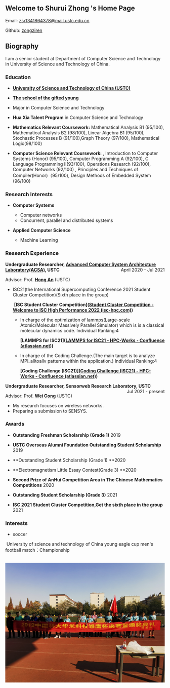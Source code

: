 ## Welcome to Shurui Zhong 's Home Page

Email: zsr1341864378@mail.ustc.edu.cn

Github: [zongziren](https://github.com/zongziren)

## Biography

I am a senior student at Department of Computer Science and Technology in University of Science and Technology of China.

### Education

- <p style="text-align:left;"><strong><a href="http://en.ustc.edu.cn/">University of Science and Technology of China (USTC)</a></strong><span style="float:right;">

- <p style="text-align:left;"><strong><a href="http://en.scgy.ustc.edu.cn/profile">The school of the gifted young</a></strong><span style="float:right;">

- Major in Computer Science and Technology

  

- **Hua Xia Talent Program** in Computer Science and Technology



- **Mathematics Relevant Coursework:** Mathematical Analysis B1 (95/100), Mathematical Analysis B2 (98/100), Linear Algebra B1 (95/100), Stochastic Processes B (91/100),Graph Theory (97/100), Mathematical Logic(98/100)



- **Computer Science Relevant Coursework:** , Introduction to Computer Systems (Honor) (95/100), Computer Programming A (92/100), C Language Programming II(93/100), Operations Research (92/100), Computer Networks (92/100) , Principles and Techniques of Compiler(Honor)（95/100), Design Methods of Embedded System (96/100)



### Research Interests

- **Computer Systems**
  - Computer networks
  - Concurrent, parallel and distributed systems 

- **Applied Computer Science**
  - Machine Learning



### Research Experience

<p style="text-align:left;"><strong>Undergraduate Researcher, <a href="http://acsa.ustc.edu.cn/">Advanced Computer System Architecture Laboratory(ACSA)</a>, USTC</strong><span style="float:right;">April 2020 - Jul 2021</span></p>

Advisor: Prof. **[Hong An](http://cs.ustc.edu.cn/2020/0426/c23235a460072/page.htm)** (USTC)

- ISC21(the International Supercomputing Conference 2021 Student Cluster Competition)(Sixth place in the group)

  ​	**[ISC Student Cluster Competition]([Student Cluster Competition - Welcome to ISC High Performance 2022 (isc-hpc.com)](https://www.isc-hpc.com/student-cluster-competition.html))**

  - In charge of the optimization of lammps(Large-scale Atomic/Molecular Massively Parallel Simulator) which is is a classical molecular dynamics code. Individual Ranking:4

    **[LAMMPS for ISC21]([LAMMPS for ISC21 - HPC-Works - Confluence (atlassian.net)](https://hpcadvisorycouncil.atlassian.net/wiki/spaces/HPCWORKS/pages/1928986641/LAMMPS+for+ISC21))**

  - In charge of the Coding Challenge.(The main target is to analyze MPI_alltoallv patterns within the application.) Individual Ranking:4

    **[Coding Challenge (ISC21)]([Coding Challenge (ISC21) - HPC-Works - Confluence (atlassian.net)](https://hpcadvisorycouncil.atlassian.net/wiki/spaces/HPCWORKS/pages/2159706134/Coding+Challenge+ISC21))**



<p style="text-align:left;"><strong>Undergraduate Researcher, Sensorweb Research Laboratory, USTC</strong><span style="float:right;">Jul 2021 - present</span></p>

Advisor: Prof. **[Wei Gong](http://staff.ustc.edu.cn/~weigong/)** (USTC)

- My research focuses on wireless networks.
- Preparing a submission to SENSYS.



### Awards

- **Outstanding Freshman Scholarship (Grade 1)** 2019

- **USTC Overseas Alumni Foundation Outstanding Student Scholarship** 2019

- **Outstanding Student Scholarship (Grade 1) **2020

- **Electromagnetism Little Essay Contest(Grade 3) **2020

- **Second Prize of AnHui Competition Area in The Chinese Mathematics Competitions** 2020

-  **Outstanding Student Scholarship (Grade 3)** 2021

-  **ISC 2021 Student Cluster Competition,Get the sixth place in the group** 2021



### Interests

- soccer

​	University of science and technology of China young eagle cup men's football match：Championship

​	![](.\1.jpg)

